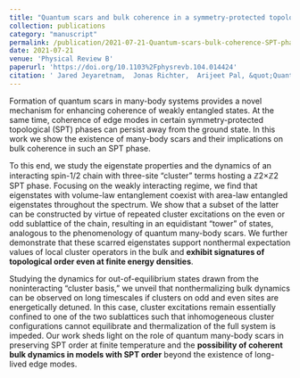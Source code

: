 ```yaml
---
title: "Quantum scars and bulk coherence in a symmetry-protected topological phase"
collection: publications
category: "manuscript"
permalink: /publication/2021-07-21-Quantum-scars-bulk-coherence-SPT-phase
date: 2021-07-21
venue: 'Physical Review B'
paperurl: 'https://doi.org/10.1103%2Fphysrevb.104.014424'
citation: ' Jared Jeyaretnam,  Jonas Richter,  Arijeet Pal, &quot;Quantum scars and bulk coherence in a symmetry-protected topological phase.&quot; Physical Review B, 2021.'
---
```

Formation of quantum scars in many-body systems provides a novel mechanism for enhancing coherence of weakly entangled states. At the same time, coherence of edge modes in certain symmetry-protected topological (SPT) phases can persist away from the ground state. In this work we show the existence of many-body scars and their implications on bulk coherence in such an SPT phase.<!--more-->

To this end, we study the eigenstate properties and the dynamics of an interacting spin-1/2 chain with three-site “cluster” terms hosting a ℤ2×ℤ2 SPT phase. Focusing on the weakly interacting regime, we find that eigenstates with volume-law entanglement coexist with area-law entangled eigenstates throughout the spectrum. We show that a subset of the latter can be constructed by virtue of repeated cluster excitations on the even or odd sublattice of the chain, resulting in an equidistant “tower” of states, analogous to the phenomenology of quantum many-body scars. We further demonstrate that these scarred eigenstates support nonthermal expectation values of local cluster operators in the bulk and **exhibit signatures of topological order even at finite energy densities**.

Studying the dynamics for out-of-equilibrium states drawn from the noninteracting “cluster basis,” we unveil that nonthermalizing bulk dynamics can be observed on long timescales if clusters on odd and even sites are energetically detuned. In this case, cluster excitations remain essentially confined to one of the two sublattices such that inhomogeneous cluster configurations cannot equilibrate and thermalization of the full system is impeded. Our work sheds light on the role of quantum many-body scars in preserving SPT order at finite temperature and the **possibility of coherent bulk dynamics in models with SPT order** beyond the existence of long-lived edge modes.
